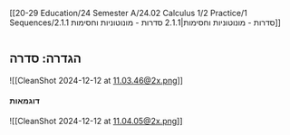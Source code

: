 [[20-29 Education/24 Semester A/24.02 Calculus 1/2 Practice/1 Sequences/2.1.1 סדרות - מונוטוניות וחסימות|2.1.1 סדרות - מונוטוניות וחסימות]]
```table-of-contents
```
## הגדרה: סדרה
![[CleanShot 2024-12-12 at 11.03.46@2x.png]]
#### דוגמאות
![[CleanShot 2024-12-12 at 11.04.05@2x.png]]